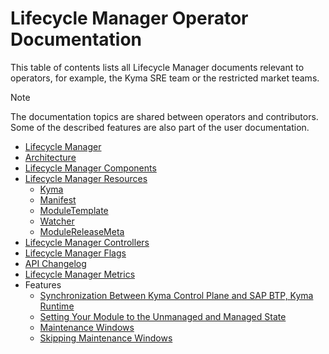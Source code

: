 # Lifecycle Manager Operator Documentation

This table of contents lists all Lifecycle Manager documents relevant to operators, for example, the Kyma SRE team or the restricted market teams.

> [!NOTE]
> The documentation topics are shared between operators and contributors. Some of the described features are also part of the user documentation.

* [Lifecycle Manager](../README.md)
* [Architecture](../contributor/01-architecture.md)
* [Lifecycle Manager Components](../contributor/11-components.md)
* [Lifecycle Manager Resources](../contributor/resources/README.md)
  * [Kyma](../contributor/resources/01-kyma.md)
  * [Manifest](../contributor/resources/02-manifest.md)
  * [ModuleTemplate](../contributor/resources/03-moduletemplate.md)
  * [Watcher](../contributor/resources/04-watcher.md)
  * [ModuleReleaseMeta](../contributor/resources/05-modulereleasemeta.md)
* [Lifecycle Manager Controllers](../contributor/02-controllers.md)
* [Lifecycle Manager Flags](../contributor/12-klm-arguments.md)
* [API Changelog](../contributor/05-api-changelog.md)
* [Lifecycle Manager Metrics](../contributor/09-metrics.md)
* Features
  * [Synchronization Between Kyma Control Plane and SAP BTP, Kyma Runtime](../contributor/08-kcp-skr-synchronization.md)
  * [Setting Your Module to the Unmanaged and Managed State](../user/02-unmanaging-modules.md)
  * [Maintenance Windows](../contributor/10-maintenance-windows.md)
  * [Skipping Maintenance Windows](../user/03-skipping-maintenance-windows.md)

